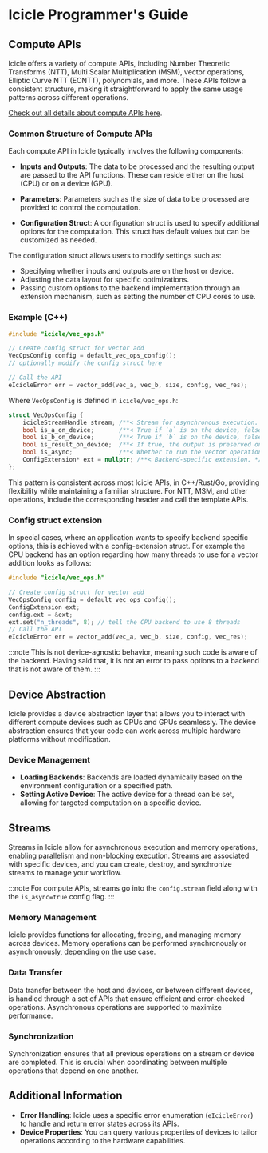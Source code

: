 
# Icicle Programmer's Guide

## Compute APIs

Icicle offers a variety of compute APIs, including Number Theoretic Transforms (NTT), Multi Scalar Multiplication (MSM), vector operations, Elliptic Curve NTT (ECNTT), polynomials, and more. These APIs follow a consistent structure, making it straightforward to apply the same usage patterns across different operations.

[Check out all details about compute APIs here](../primitives/overview.md).

### Common Structure of Compute APIs

Each compute API in Icicle typically involves the following components:

- **Inputs and Outputs**: The data to be processed and the resulting output are passed to the API functions. These can reside either on the host (CPU) or on a device (GPU).

- **Parameters**: Parameters such as the size of data to be processed are provided to control the computation.

- **Configuration Struct**: A configuration struct is used to specify additional options for the computation. This struct has default values but can be customized as needed.

The configuration struct allows users to modify settings such as:

- Specifying whether inputs and outputs are on the host or device.
- Adjusting the data layout for specific optimizations.
- Passing custom options to the backend implementation through an extension mechanism, such as setting the number of CPU cores to use.

### Example (C++)

```cpp
#include "icicle/vec_ops.h"

// Create config struct for vector add
VecOpsConfig config = default_vec_ops_config();
// optionally modify the config struct here

// Call the API
eIcicleError err = vector_add(vec_a, vec_b, size, config, vec_res);
```

Where `VecOpsConfig` is defined in `icicle/vec_ops.h`:

```cpp
struct VecOpsConfig {
    icicleStreamHandle stream; /**< Stream for asynchronous execution. */
    bool is_a_on_device;       /**< True if `a` is on the device, false if it is not. Default value: false. */
    bool is_b_on_device;       /**< True if `b` is on the device, false if it is not. Default value: false. OPTIONAL. */
    bool is_result_on_device;  /**< If true, the output is preserved on the device, otherwise on the host. Default value: false. */
    bool is_async;             /**< Whether to run the vector operations asynchronously. */
    ConfigExtension* ext = nullptr; /**< Backend-specific extension. */
};
```

This pattern is consistent across most Icicle APIs, in C++/Rust/Go, providing flexibility while maintaining a familiar structure. For NTT, MSM, and other operations, include the corresponding header and call the template APIs.

### Config struct extension

In special cases, where an application wants to specify backend specific options, this is achieved with a config-extension struct.
For example the CPU backend has an option regarding how many threads to use for a vector addition looks as follows:
```cpp
#include "icicle/vec_ops.h"

// Create config struct for vector add
VecOpsConfig config = default_vec_ops_config();
ConfigExtension ext;
config.ext = &ext;
ext.set("n_threads", 8); // tell the CPU backend to use 8 threads
// Call the API
eIcicleError err = vector_add(vec_a, vec_b, size, config, vec_res);
```

:::note
This is not device-agnostic behavior, meaning such code is aware of the backend.
Having said that, it is not an error to pass options to a backend that is not aware of them.
:::

## Device Abstraction

Icicle provides a device abstraction layer that allows you to interact with different compute devices such as CPUs and GPUs seamlessly. The device abstraction ensures that your code can work across multiple hardware platforms without modification.

### Device Management

- **Loading Backends**: Backends are loaded dynamically based on the environment configuration or a specified path.
- **Setting Active Device**: The active device for a thread can be set, allowing for targeted computation on a specific device.

## Streams

Streams in Icicle allow for asynchronous execution and memory operations, enabling parallelism and non-blocking execution. Streams are associated with specific devices, and you can create, destroy, and synchronize streams to manage your workflow.

:::note
For compute APIs, streams go into the `config.stream` field along with the `is_async=true` config flag.
:::

### Memory Management

Icicle provides functions for allocating, freeing, and managing memory across devices. Memory operations can be performed synchronously or asynchronously, depending on the use case.

### Data Transfer

Data transfer between the host and devices, or between different devices, is handled through a set of APIs that ensure efficient and error-checked operations. Asynchronous operations are supported to maximize performance.

### Synchronization

Synchronization ensures that all previous operations on a stream or device are completed. This is crucial when coordinating between multiple operations that depend on one another.

## Additional Information

- **Error Handling**: Icicle uses a specific error enumeration (`eIcicleError`) to handle and return error states across its APIs.
- **Device Properties**: You can query various properties of devices to tailor operations according to the hardware capabilities.
